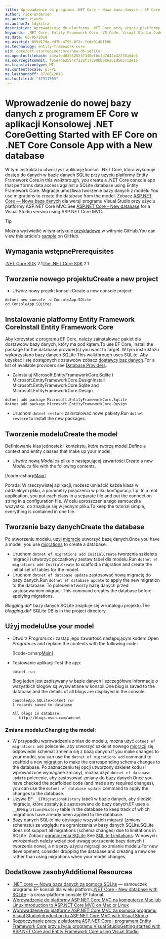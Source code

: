 ```yaml
---
title: Wprowadzenie do programu .NET Core — Nowa baza danych — EF Core
author: rick-anderson
ms.author: riande
ms.author2: tdykstra
description: Wprowadzenie do platformy .NET Core przy użyciu platformy Entity Framework Core
keywords: .NET Core, Entity Framework Core, VS Code, Visual Studio Code, Mac, Linux
ms.date: 06/05/2018
ms.assetid: 099d179e-dd7b-4755-8f3c-fcde914bf50b
ms.technology: entity-framework-core
uid: core/get-started/netcore/new-db-sqlite
ms.openlocfilehash: e4eafed037325237345efbc3d7d42b32270a54e3
ms.sourcegitcommit: f05e7b62584cf228f17390bb086a61d505712e1b
ms.translationtype: MT
ms.contentlocale: pl-PL
ms.lasthandoff: 07/08/2018
ms.locfileid: "37911505"
---
```

# <a name="getting-started-with-ef-core-on-net-core-console-app-with-a-new-database"></a><span data-ttu-id="9b8f9-104">Wprowadzenie do nowej bazy danych z programem EF Core w aplikacji Konsolowej .NET Core</span><span class="sxs-lookup"><span data-stu-id="9b8f9-104">Getting Started with EF Core on .NET Core Console App with a New database</span></span>

<span data-ttu-id="9b8f9-105">W tym instruktażu utworzysz aplikację konsoli .NET Core, która wykonuje dostęp do danych w bazie danych SQLite przy użyciu platformy Entity Framework Core.</span><span class="sxs-lookup"><span data-stu-id="9b8f9-105">In this walkthrough, you create a .NET Core console app that performs data access against a SQLite database using Entity Framework Core.</span></span> <span data-ttu-id="9b8f9-106">Migracje umożliwia tworzenie bazy danych z modelu.</span><span class="sxs-lookup"><span data-stu-id="9b8f9-106">You use migrations to create the database from the model.</span></span> <span data-ttu-id="9b8f9-107">Zobacz [ASP.NET Core — Nowa baza danych](xref:core/get-started/aspnetcore/new-db) dla wersji programu Visual Studio przy użyciu platformy ASP.NET Core MVC.</span><span class="sxs-lookup"><span data-stu-id="9b8f9-107">See [ASP.NET Core - New database](xref:core/get-started/aspnetcore/new-db) for a Visual Studio version using ASP.NET Core MVC.</span></span>

> [!TIP]  
> <span data-ttu-id="9b8f9-108">Można wyświetlić w tym artykule [przykładowe](https://github.com/aspnet/EntityFramework.Docs/tree/master/samples/core/GetStarted/NetCore/ConsoleApp.SQLite) w witrynie GitHub.</span><span class="sxs-lookup"><span data-stu-id="9b8f9-108">You can view this article's [sample](https://github.com/aspnet/EntityFramework.Docs/tree/master/samples/core/GetStarted/NetCore/ConsoleApp.SQLite) on GitHub.</span></span>

## <a name="prerequisites"></a><span data-ttu-id="9b8f9-109">Wymagania wstępne</span><span class="sxs-lookup"><span data-stu-id="9b8f9-109">Prerequisites</span></span>

<span data-ttu-id="9b8f9-110">[.NET Core SDK](https://www.microsoft.com/net/core) 2.1</span><span class="sxs-lookup"><span data-stu-id="9b8f9-110">[The .NET Core SDK](https://www.microsoft.com/net/core) 2.1</span></span>

## <a name="create-a-new-project"></a><span data-ttu-id="9b8f9-111">Tworzenie nowego projektu</span><span class="sxs-lookup"><span data-stu-id="9b8f9-111">Create a new project</span></span>

* <span data-ttu-id="9b8f9-112">Utwórz nowy projekt konsoli:</span><span class="sxs-lookup"><span data-stu-id="9b8f9-112">Create a new console project:</span></span>

``` Console
dotnet new console -o ConsoleApp.SQLite
cd ConsoleApp.SQLite/
```

## <a name="install-entity-framework-core"></a><span data-ttu-id="9b8f9-113">Instalowanie platformy Entity Framework Core</span><span class="sxs-lookup"><span data-stu-id="9b8f9-113">Install Entity Framework Core</span></span>

<span data-ttu-id="9b8f9-114">Aby korzystać z programu EF Core, należy zainstalować pakiet dla dostawców bazy danych, który ma pod kątem.</span><span class="sxs-lookup"><span data-stu-id="9b8f9-114">To use EF Core, install the package for the database provider(s) you want to target.</span></span> <span data-ttu-id="9b8f9-115">W tym instruktażu wykorzystano bazy danych SQLite.</span><span class="sxs-lookup"><span data-stu-id="9b8f9-115">This walkthrough uses SQLite.</span></span> <span data-ttu-id="9b8f9-116">Aby uzyskać listę dostępnych dostawców zobacz [dostawcy baz danych](../../providers/index.md).</span><span class="sxs-lookup"><span data-stu-id="9b8f9-116">For a list of available providers see [Database Providers](../../providers/index.md).</span></span>

* <span data-ttu-id="9b8f9-117">Zainstaluj Microsoft.EntityFrameworkCore.Sqlite i Microsoft.EntityFrameworkCore.Design</span><span class="sxs-lookup"><span data-stu-id="9b8f9-117">Install Microsoft.EntityFrameworkCore.Sqlite and Microsoft.EntityFrameworkCore.Design</span></span>

``` Console
dotnet add package Microsoft.EntityFrameworkCore.Sqlite
dotnet add package Microsoft.EntityFrameworkCore.Design
```

* <span data-ttu-id="9b8f9-118">Uruchom `dotnet restore` zainstalować nowe pakiety.</span><span class="sxs-lookup"><span data-stu-id="9b8f9-118">Run `dotnet restore` to install the new packages.</span></span>

## <a name="create-the-model"></a><span data-ttu-id="9b8f9-119">Tworzenie modelu</span><span class="sxs-lookup"><span data-stu-id="9b8f9-119">Create the model</span></span>

<span data-ttu-id="9b8f9-120">Definiowanie klas jednostek i kontekstu, które tworzą model.</span><span class="sxs-lookup"><span data-stu-id="9b8f9-120">Define a context and entity classes that make up your model.</span></span>

* <span data-ttu-id="9b8f9-121">Utwórz nową *Model.cs* pliku o następującej zawartości.</span><span class="sxs-lookup"><span data-stu-id="9b8f9-121">Create a new *Model.cs* file with the following contents.</span></span>

[!code-csharp[Main](../../../../samples/core/GetStarted/NetCore/ConsoleApp.SQLite/Model.cs)]

<span data-ttu-id="9b8f9-122">Porada: W rzeczywistej aplikacji, możesz umieścić każda klasa w oddzielnym pliku, a parametry połączenia w pliku konfiguracji.</span><span class="sxs-lookup"><span data-stu-id="9b8f9-122">Tip: In a real application, you put each class in a separate file and put the connection string in a configuration file.</span></span> <span data-ttu-id="9b8f9-123">W celu uproszczenia tego samouczka wszystko, co znajduje się w jednym pliku.</span><span class="sxs-lookup"><span data-stu-id="9b8f9-123">To keep the tutorial simple, everything is contained in one file.</span></span>

## <a name="create-the-database"></a><span data-ttu-id="9b8f9-124">Tworzenie bazy danych</span><span class="sxs-lookup"><span data-stu-id="9b8f9-124">Create the database</span></span>

<span data-ttu-id="9b8f9-125">Po utworzeniu modelu, użyj [migracje](https://docs.microsoft.com/aspnet/core/data/ef-mvc/migrations#introduction-to-migrations) utworzyć bazę danych.</span><span class="sxs-lookup"><span data-stu-id="9b8f9-125">Once you have a model, you use [migrations](https://docs.microsoft.com/aspnet/core/data/ef-mvc/migrations#introduction-to-migrations) to create a database.</span></span>

* <span data-ttu-id="9b8f9-126">Uruchom `dotnet ef migrations add InitialCreate` tworzenia szkieletu migracji i utworzyć początkowy zestaw tabel dla modelu.</span><span class="sxs-lookup"><span data-stu-id="9b8f9-126">Run `dotnet ef migrations add InitialCreate` to scaffold a migration and create the initial set of tables for the model.</span></span>
* <span data-ttu-id="9b8f9-127">Uruchom `dotnet ef database update` zastosować nową migrację do bazy danych.</span><span class="sxs-lookup"><span data-stu-id="9b8f9-127">Run `dotnet ef database update` to apply the new migration to the database.</span></span> <span data-ttu-id="9b8f9-128">To polecenie tworzy bazę danych przed zastosowaniem migracji.</span><span class="sxs-lookup"><span data-stu-id="9b8f9-128">This command creates the database before applying migrations.</span></span>

<span data-ttu-id="9b8f9-129">*Blogging.db*\* bazy danych SQLite znajduje się w katalogu projektu.</span><span class="sxs-lookup"><span data-stu-id="9b8f9-129">The *blogging.db*\* SQLite DB is in the project directory.</span></span>

## <a name="use-your-model"></a><span data-ttu-id="9b8f9-130">Użyj modelu</span><span class="sxs-lookup"><span data-stu-id="9b8f9-130">Use your model</span></span>

* <span data-ttu-id="9b8f9-131">Otwórz *Program.cs* i zastąp jego zawartość następującym kodem:</span><span class="sxs-lookup"><span data-stu-id="9b8f9-131">Open *Program.cs* and replace the contents with the following code:</span></span>

  [!code-csharp[Main](../../../../samples/core/GetStarted/NetCore/ConsoleApp.SQLite/Program.cs)]

* <span data-ttu-id="9b8f9-132">Testowanie aplikacji:</span><span class="sxs-lookup"><span data-stu-id="9b8f9-132">Test the app:</span></span>

  `dotnet run`

  <span data-ttu-id="9b8f9-133">Blog jeden jest zapisywany w bazie danych i szczegółowe informacje o wszystkich blogów są wyświetlane w konsoli.</span><span class="sxs-lookup"><span data-stu-id="9b8f9-133">One blog is saved to the database and the details of all blogs are displayed in the console.</span></span>

  ``` Console
  ConsoleApp.SQLite>dotnet run
  1 records saved to database

  All blogs in database:
   - http://blogs.msdn.com/adonet
  ```

### <a name="changing-the-model"></a><span data-ttu-id="9b8f9-134">Zmiana modelu:</span><span class="sxs-lookup"><span data-stu-id="9b8f9-134">Changing the model:</span></span>

- <span data-ttu-id="9b8f9-135">W przypadku wprowadzenia zmian do modelu, można użyć `dotnet ef migrations add` polecenie, aby utworzyć szkielet nowego [migracji](https://docs.microsoft.com/aspnet/core/data/ef-mvc/migrations#introduction-to-migrations) się odpowiedni schemat zmienia się z bazą danych.</span><span class="sxs-lookup"><span data-stu-id="9b8f9-135">If you make changes to your model, you can use the `dotnet ef migrations add` command to scaffold a new [migration](https://docs.microsoft.com/aspnet/core/data/ef-mvc/migrations#introduction-to-migrations)  to make the corresponding schema changes to the database.</span></span> <span data-ttu-id="9b8f9-136">Po zaznaczeniu tej opcji utworzony szkielet kodu (i wprowadzone wymagane zmiany), można użyć `dotnet ef database update` polecenie, aby zastosować zmiany do bazy danych.</span><span class="sxs-lookup"><span data-stu-id="9b8f9-136">Once you have checked the scaffolded code (and made any required changes), you can use the `dotnet ef database update` command to apply the changes to the database.</span></span>
- <span data-ttu-id="9b8f9-137">Używa EF `__EFMigrationsHistory` tabeli w bazie danych, aby śledzić migracje, które zostały już zastosowane do bazy danych.</span><span class="sxs-lookup"><span data-stu-id="9b8f9-137">EF uses a `__EFMigrationsHistory` table in the database to keep track of which migrations have already been applied to the database.</span></span>
- <span data-ttu-id="9b8f9-138">Bazy danych SQLite nie obsługuje wszystkich migracji (zmiany schematu) ze względu na ograniczenia w bazy danych SQLite.</span><span class="sxs-lookup"><span data-stu-id="9b8f9-138">SQLite does not support all migrations (schema changes) due to limitations in SQLite.</span></span> <span data-ttu-id="9b8f9-139">Zobacz [ograniczenia SQLite](../../providers/sqlite/limitations.md).</span><span class="sxs-lookup"><span data-stu-id="9b8f9-139">See [SQLite Limitations](../../providers/sqlite/limitations.md).</span></span> <span data-ttu-id="9b8f9-140">W nowych wdrożeniach należy wziąć pod uwagę porzucenie bazy danych i tworzenia nowej, a nie przy użyciu migracji po zmianie modelu.</span><span class="sxs-lookup"><span data-stu-id="9b8f9-140">For new development, consider dropping the database and creating a new one rather than using migrations when your model changes.</span></span>

## <a name="additional-resources"></a><span data-ttu-id="9b8f9-141">Dodatkowe zasoby</span><span class="sxs-lookup"><span data-stu-id="9b8f9-141">Additional Resources</span></span>

* <span data-ttu-id="9b8f9-142">[.NET core — Nowa baza danych za pomocą SQLite](xref:core/get-started/netcore/new-db-sqlite) — samouczek programu EF konsoli dla wielu platform.</span><span class="sxs-lookup"><span data-stu-id="9b8f9-142">[.NET Core - New database with SQLite](xref:core/get-started/netcore/new-db-sqlite) -  a cross-platform console EF tutorial.</span></span>
* [<span data-ttu-id="9b8f9-143">Wprowadzenie do platformy ASP.NET Core MVC na komputerze Mac lub Linux</span><span class="sxs-lookup"><span data-stu-id="9b8f9-143">Introduction to ASP.NET Core MVC on Mac or Linux</span></span>](https://docs.microsoft.com/aspnet/core/tutorials/first-mvc-app-xplat/index)
* [<span data-ttu-id="9b8f9-144">Wprowadzenie do platformy ASP.NET Core MVC za pomocą programu Visual Studio</span><span class="sxs-lookup"><span data-stu-id="9b8f9-144">Introduction to ASP.NET Core MVC with Visual Studio</span></span>](https://docs.microsoft.com/aspnet/core/tutorials/first-mvc-app/index)
* [<span data-ttu-id="9b8f9-145">Rozpoczynanie pracy z platformą ASP.NET Core i programem Entity Framework Core przy użyciu programu Visual Studio</span><span class="sxs-lookup"><span data-stu-id="9b8f9-145">Getting started with ASP.NET Core and Entity Framework Core using Visual Studio</span></span>](https://docs.microsoft.com/aspnet/core/data/ef-mvc/index)
